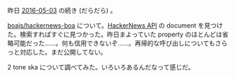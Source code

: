 昨日 [2016-05-03][] の続き (だらだら) 。

[boajs/hackernews-boa][] について。[HackerNews API](https://github.com/HackerNews/API/tree/831ca52999b4ac9b0b27a60fcd4e80e5bff341a7) の document を見つけた。検索すればすぐに見つかった。昨日まよっていた property のほとんどは省略可能だった……。何も信用できないぞ……。再帰的な呼び出しについてもさらっと対応した。まだ公開してない。

2 tone ska について調べてみた。いろいろあるんだなって感じだ。

[2016-05-03]: https://blog.bouzuya.net/2016/05/03/
[boajs/hackernews-boa]: https://github.com/boajs/hackernews-boa
